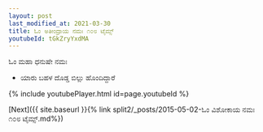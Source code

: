 ```yaml
---
layout: post
last_modified_at: 2021-03-30
title: ಓಂ ಅತೀಂದ್ರಾಯ ನಮಃ ೧೦೮ ಟೈಮ್ಸ್
youtubeId: tGkZryYxdMA
---
```

 
 
 ಓಂ ಮಹಾ ಧನುಷೇ ನಮಃ  
 
 -  ಯಾರು ಬಹಳ ದೊಡ್ಡ ಬಿಲ್ಲು ಹೊಂದಿದ್ದಾರೆ 
 
  
 
  
 
 
 
 
 
 


{% include youtubePlayer.html id=page.youtubeId %}
 
[Next]({{ site.baseurl }}{% link  split2/_posts/2015-05-02-ಓಂ ವಿಶೋಕಾಯ ನಮಃ ೧೦೮ ಟೈಮ್ಸ್.md%})
 
